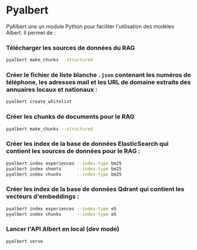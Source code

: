 # Pyalbert

PyAlbert une un module Python pour faciliter l'utilisation des modèles Albert.
Il permet de :

### Télécharger les sources de données du RAG
```bash
pyalbert make_chunks --structured
```

### Créer le fichier de liste blanche `.json` contenant les numéros de téléphone, les adresses mail et les URL de domaine extraits des annuaires locaux et nationaux :
```bash
pyalbert create_whitelist
```

### Créer les chunks de documents pour le RAG
```bash
pyalbert make_chunks --structured
```

### Créer les index de la base de données ElasticSearch qui contient les sources de données pour le RAG :
```bash
pyalbert index experiences --index-type bm25
pyalbert index sheets      --index-type bm25
pyalbert index chunks      --index-type bm25
```

### Créer les index de la base de données Qdrant qui contient les vecteurs d'embeddings :
```bash
pyalbert index experiences --index-type e5
pyalbert index chunks      --index-type e5
```

### Lancer l'API Albert en local (dev mode)
```bash
pyalbert serve
```
